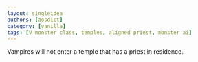 ```yaml
---
layout: singleidea
authors: [aosdict]
category: [vanilla]
tags: [V monster class, temples, aligned priest, monster ai]
---
```

Vampires will not enter a temple that has a priest in residence.
